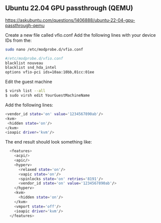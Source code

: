 ## Ubuntu 22.04 GPU passthrough (QEMU)

https://askubuntu.com/questions/1406888/ubuntu-22-04-gpu-passthrough-qemu

Create a new file called vfio.conf
Add the following lines with your device IDs from the:

```sh
sudo nano /etc/modprobe.d/vfio.conf

#/etc/modprobe.d/vfio.conf
blacklist nouveau
blacklist snd_hda_intel
options vfio-pci ids=10aa:10bb,01cc:01ee
```

Edit the guest machine
```sh
$ virsh list --all
$ sudo virsh edit YourGuestMachineName
```

Add the following lines:
```sh
<vendor_id state='on' value='1234567890ab'/>
<kvm>
 <hidden state='on'/>
</kvm>
<ioapic driver='kvm'/>
```

The end result should look something like:
```sh
  <features>
    <acpi/>
    <apic/>
    <hyperv>
      <relaxed state='on'/>
      <vapic state='on'/>
      <spinlocks state='on' retries='8191'/>
      <vendor_id state='on' value='1234567890ab'/>
    </hyperv>
    <kvm>
      <hidden state='on'/>
    </kvm>
    <vmport state='off'/>
    <ioapic driver='kvm'/>
  </features>
```